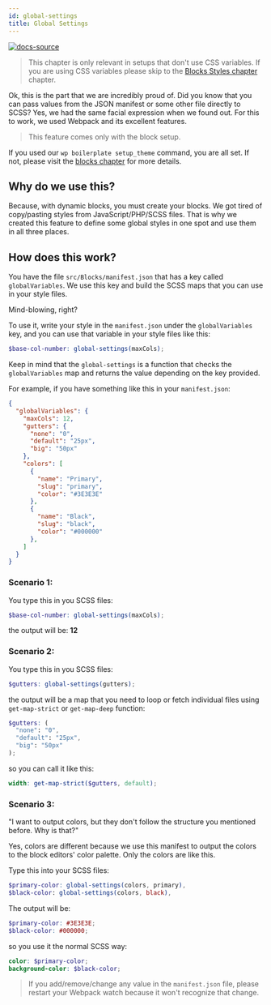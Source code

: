 ```yaml
---
id: global-settings
title: Global Settings
---
```


[![docs-source](https://img.shields.io/badge/source-eightshift--frontend--libs-yellow?style=for-the-badge&logo=javascript&labelColor=2a2a2a)](https://github.com/uandhgroup/eightshift-frontend-libs/tree/6.0.0)

> This chapter is only relevant in setups that don't use CSS variables. If you are using CSS variables please skip to the [Blocks Styles chapter](blocks-styles) chapter.

Ok, this is the part that we are incredibly proud of. Did you know that you can pass values from the JSON manifest or some other file directly to SCSS? Yes, we had the same facial expression when we found out. For this to work, we used Webpack and its excellent features.

> This feature comes only with the block setup.

If you used our `wp boilerplate setup_theme` command, you are all set. If not, please visit the [blocks chapter](blocks) for more details.

## Why do we use this?

Because, with dynamic blocks, you must create your blocks. We got tired of copy/pasting styles from JavaScript/PHP/SCSS files. That is why we created this feature to define some global styles in one spot and use them in all three places.

## How does this work?

You have the file `src/Blocks/manifest.json` that has a key called `globalVariables`. We use this key and build the SCSS maps that you can use in your style files.

Mind-blowing, right?

To use it, write your style in the `manifest.json` under the `globalVariables` key, and you can use that variable in your style files like this:

```scss
$base-col-number: global-settings(maxCols);
```

Keep in mind that the `global-settings` is a function that checks the `globalVariables` map and returns the value depending on the key provided.

For example, if you have something like this in your `manifest.json`:

```json
{
  "globalVariables": {
    "maxCols": 12,
    "gutters": {
      "none": "0",
      "default": "25px",
      "big": "50px"
    },
    "colors": [
      {
        "name": "Primary",
        "slug": "primary",
        "color": "#3E3E3E"
      },
      {
        "name": "Black",
        "slug": "black",
        "color": "#000000"
      },
    ]
  }
}
```

### Scenario 1:

You type this in you SCSS files:

```scss
$base-col-number: global-settings(maxCols);
```

the output will be: **12**

### Scenario 2:

You type this in you SCSS files:

```scss
$gutters: global-settings(gutters);
```

the output will be a map that you need to loop or fetch individual files using `get-map-strict` or `get-map-deep` function:

```scss
$gutters: (
  "none": "0",
  "default": "25px",
  "big": "50px"
);
```

so you can call it like this:

```scss
width: get-map-strict($gutters, default);
```

### Scenario 3:

"I want to output colors, but they don't follow the structure you mentioned before. Why is that?"

Yes, colors are different because we use this manifest to output the colors to the block editors' color palette. Only the colors are like this.

Type this into your SCSS files:

```scss
$primary-color: global-settings(colors, primary),
$black-color: global-settings(colors, black),
```

The output will be:

```scss
$primary-color: #3E3E3E;
$black-color: #000000;
```

so you use it the normal SCSS way:

```scss
color: $primary-color;
background-color: $black-color;
```

> If you add/remove/change any value in the `manifest.json` file, please restart your Webpack watch because it won't recognize that change.

